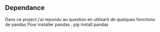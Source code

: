 
## Dependance 

Dans ce project j'ai repondu au question en utilisant de quelques fonctions de pandas
Pour installer pandas : pip install pandas
